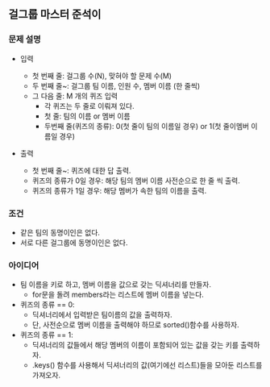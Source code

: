 ## 걸그룹 마스터 준석이

### 문제 설명
- 입력
  - 첫 번째 줄: 걸그룹 수(N), 맞혀야 할 문제 수(M)
  - 두 번째 줄~: 걸그룹 팀 이름, 인원 수, 멤버 이름 (한 줄씩)
  - 그 다음 줄: M 개의 퀴즈 입력
    - 각 퀴즈는 두 줄로 이뤄져 있다. 
    - 첫 줄: 팀의 이름 or 멤버 이름
    - 두번째 줄(퀴즈의 종류): 0(첫 줄이 팀의 이름일 경우) or 1(첫 줄이멤버 이름일 경우)

- 출력
  - 첫 번째 줄~: 퀴즈에 대한 답 출력.
  - 퀴즈의 종류가 0일 경우: 해당 팀의 멤버 이름 사전순으로 한 줄 씩 출력.
  - 퀴즈의 종류가 1일 경우: 해당 멤버가 속한 팀의 이름을 출력.
  
### 조건
- 같은 팀의 동명이인은 없다.
- 서로 다른 걸그룹에 동명이인은 없다.

### 아이디어
- 팀 이름을 키로 하고, 멤버 이름을 값으로 갖는 딕셔너리를 만들자.
  - for문을 돌려 members라는 리스트에 멤버 이름을 넣는다.
- 퀴즈의 종류 == 0: 
  - 딕셔너리에서 입력받은 팀이름의 값을 출력하자. 
  - 단, 사전순으로 멤버 이름을 출력해야 하므로 sorted()함수를 사용하자.
- 퀴즈의 종류 == 1:
  - 딕셔너리의 값들에서 해당 멤버의 이름이 포함되어 있는 값을 갖는 키를 출력하자.
  - .keys() 함수를 사용해서 딕셔너리의 값(여기에선 리스트)들을 모아둔 리스트를 가져오자.
  
  
